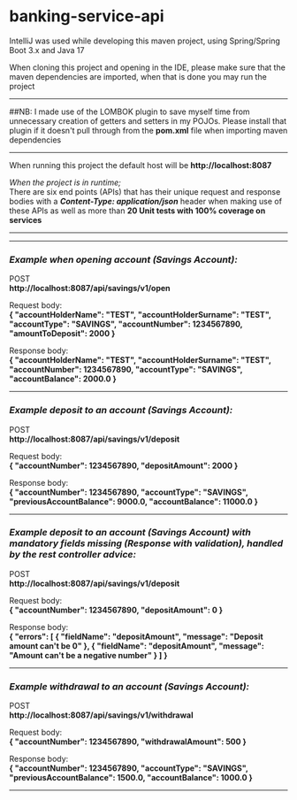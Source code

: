 # banking-service-api

IntelliJ was used while developing this maven project, using Spring/Spring Boot 3.x and Java 17

When cloning this project and opening in the IDE, please make sure that the maven dependencies are imported, when that is done you may run the project
***
##NB: I made use of the LOMBOK plugin to save myself time from unnecessary creation of getters and setters in my POJOs. Please install that plugin if it doesn't pull through from the **pom.xml** file when importing maven dependencies  
***

When running this project the default host will be  **http://localhost:8087** 

*When the project is in runtime;*
<br />There are six end points (APIs) that has their unique request and response bodies with a ***Content-Type: application/json*** header when making use of these APIs as well as more than **20 Unit tests with 100% coverage on services**
***
***

### *Example when opening account (Savings Account):*

POST
<br />**http://localhost:8087/api/savings/v1/open**

Request body:
<br />**{
    "accountHolderName": "TEST",
    "accountHolderSurname": "TEST",
    "accountType": "SAVINGS",
    "accountNumber": 1234567890,
    "amountToDeposit": 2000
}**

Response body:
<br />**{
    "accountHolderName": "TEST",
    "accountHolderSurname": "TEST",
    "accountNumber": 1234567890,
    "accountType": "SAVINGS",
    "accountBalance": 2000.0
}**
***

### *Example deposit to an account (Savings Account):*

POST
<br />**http://localhost:8087/api/savings/v1/deposit**

Request body:
<br />**{
    "accountNumber": 1234567890,
    "depositAmount": 2000
}**

Response body:
<br />**{
    "accountNumber": 1234567890,
    "accountType": "SAVINGS",
    "previousAccountBalance": 9000.0,
    "accountBalance": 11000.0
}**
***

### *Example deposit to an account (Savings Account) with mandatory fields missing (Response with validation), handled by the rest controller advice:*

POST
<br />**http://localhost:8087/api/savings/v1/deposit**

Request body:
<br />**{
    "accountNumber": 1234567890,
    "depositAmount": 0
}**

Response body:
<br />**{
    "errors": [
        {
            "fieldName": "depositAmount",
            "message": "Deposit amount can't be 0"
        },
        {
            "fieldName": "depositAmount",
            "message": "Amount can't be a negative number"
        }
    ]
}**
***

### *Example withdrawal to an account (Savings Account):*

POST
<br />**http://localhost:8087/api/savings/v1/withdrawal**

Request body:
<br />**{
    "accountNumber": 1234567890,
    "withdrawalAmount": 500
}**

Response body:
<br />**{
    "accountNumber": 1234567890,
    "accountType": "SAVINGS",
    "previousAccountBalance": 1500.0,
    "accountBalance": 1000.0
}**
***

